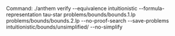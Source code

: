 Command: ./anthem verify --equivalence intuitionistic --formula-representation tau-star problems/bounds/bounds.1.lp problems/bounds/bounds.2.lp  --no-proof-search --save-problems intuitionistic/bounds/unsimplified/ --no-simplify